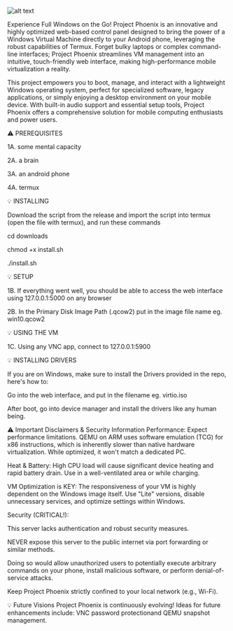 

![alt text](https://cdn.discordapp.com/attachments/1047608068659224648/1388179605604663468/Your_paragraph_text.png?ex=68600a81&is=685eb901&hm=8877f93ee180aacabfd9064409ff7c596f79fc05e92cba72b0b6fac0e5cf09b3&)



Experience Full Windows on the Go!
Project Phoenix is an innovative and highly optimized web-based control panel designed to bring the power of a Windows Virtual Machine directly to your Android phone, leveraging the robust capabilities of Termux. Forget bulky laptops or complex command-line interfaces; Project Phoenix streamlines VM management into an intuitive, touch-friendly web interface, making high-performance mobile virtualization a reality.

This project empowers you to boot, manage, and interact with a lightweight Windows operating system, perfect for specialized software, legacy applications, or simply enjoying a desktop environment on your mobile device. With built-in audio support and essential setup tools, Project Phoenix offers a comprehensive solution for mobile computing enthusiasts and power users.

⚠️ PREREQUISITES

1A. some mental capacity

2A. a brain

3A. an android phone

4A. termux


💡 INSTALLING

Download the script from the release and import the script into termux (open the file with termux), and run these commands

cd downloads

chmod +x install.sh

./install.sh


💡 SETUP

1B. If everything went well, you should be able to access the web interface using 127.0.0.1:5000 on any browser

2B. In the Primary Disk Image Path (.qcow2) put in the image file name eg. win10.qcow2

💡 USING THE VM

1C. Using any VNC app, connect to 127.0.0.1:5900

💡 INSTALLING DRIVERS

If you are on Windows, make sure to install the Drivers provided in the repo, here's how to:

Go into the web interface, and put in the filename eg. virtio.iso

After boot, go into device manager and install the drivers like any human being.


⚠️ Important Disclaimers & Security Information
Performance: Expect performance limitations. QEMU on ARM uses software emulation (TCG) for x86 instructions, which is inherently slower than native hardware virtualization. While optimized, it won't match a dedicated PC.

Heat & Battery: High CPU load will cause significant device heating and rapid battery drain. Use in a well-ventilated area or while charging.

VM Optimization is KEY: The responsiveness of your VM is highly dependent on the Windows image itself. Use "Lite" versions, disable unnecessary services, and optimize settings within Windows.

Security (CRITICAL!):

This server lacks authentication and robust security measures.

NEVER expose this server to the public internet via port forwarding or similar methods.

Doing so would allow unauthorized users to potentially execute arbitrary commands on your phone, install malicious software, or perform denial-of-service attacks.

Keep Project Phoenix strictly confined to your local network (e.g., Wi-Fi).

💡 Future Visions
Project Phoenix is continuously evolving! Ideas for future enhancements include: VNC password protectionand QEMU snapshot management.
